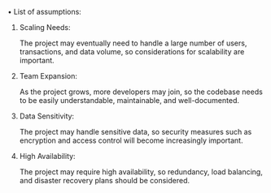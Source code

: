 ﻿• List of assumptions:

1) Scaling Needs: 

    The project may eventually need to handle a large number of users, transactions, and data volume, so considerations for scalability are important.

2) Team Expansion: 

    As the project grows, more developers may join, so the codebase needs to be easily understandable, maintainable, and well-documented.

3) Data Sensitivity: 

    The project may handle sensitive data, so security measures such as encryption and access control will become increasingly important.

4) High Availability: 

    The project may require high availability, so redundancy, load balancing, and disaster recovery plans should be considered.